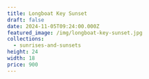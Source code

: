 ```yaml
---
title: Longboat Key Sunset
draft: false
date: 2024-11-05T09:24:00.000Z
featured_image: /img/longboat-key-sunset.jpg
collections:
  - sunrises-and-sunsets
height: 24
width: 18
price: 900
---
```

